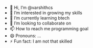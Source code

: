 - 👋 Hi, I’m @varshithcs
- 👀 I’m interested in growing my skills
- 🌱 I’m currently learning btech
- 💞️ I’m looking to collaborate on 
- 📫 How to reach me programming goal
- 😄 Pronouns: ...
- ⚡ Fun fact: I am not that skilled

<!---
varshithcs/varshithcs is a ✨ special ✨ repository because its `README.md` (this file) appears on your GitHub profile.
You can click the Preview link to take a look at your changes.
--->
